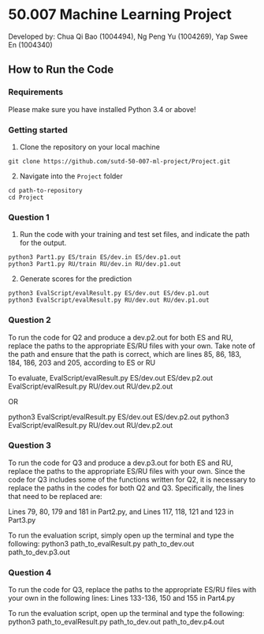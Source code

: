 # 50.007 Machine Learning Project

Developed by: Chua Qi Bao (1004494), Ng Peng Yu (1004269), Yap Swee En (1004340)

## How to Run the Code

### Requirements 
Please make sure you have installed Python 3.4 or above!

### Getting started
1. Clone the repository on your local machine
```
git clone https://github.com/sutd-50-007-ml-project/Project.git
```
2. Navigate into the `Project` folder
```
cd path-to-repository
cd Project
```


### Question 1

1. Run the code with your training and test set files, and indicate the path for the output.
```
python3 Part1.py ES/train ES/dev.in ES/dev.p1.out
python3 Part1.py RU/train RU/dev.in RU/dev.p1.out
```
2. Generate scores for the prediction
```
python3 EvalScript/evalResult.py ES/dev.out ES/dev.p1.out
python3 EvalScript/evalResult.py RU/dev.out RU/dev.p1.out
```


### Question 2

To run the code for Q2 and produce a dev.p2.out for both ES and RU, replace the paths to the appropriate ES/RU files with your own.
Take note of the path and ensure that the path is correct, which are lines 85, 86, 183, 184, 186, 203 and 205, according to ES or RU

To evaluate, 
EvalScript/evalResult.py ES/dev.out ES/dev.p2.out
EvalScript/evalResult.py RU/dev.out RU/dev.p2.out

OR 

python3 EvalScript/evalResult.py ES/dev.out ES/dev.p2.out
python3 EvalScript/evalResult.py RU/dev.out RU/dev.p2.out

### Question 3
To run the code for Q3 and produce a dev.p3.out for both ES and RU, replace the paths to the appropriate ES/RU files with your own.
Since the code for Q3 includes some of the functions written for Q2, it is necessary to replace the paths in the codes for both Q2 and Q3.
Specifically, the lines that need to be replaced are:

Lines 79, 80, 179 and 181 in Part2.py, and
Lines 117, 118, 121 and 123 in Part3.py

To run the evaluation script, simply open up the terminal and type the following:
python3 path_to_evalResult.py path_to_dev.out path_to_dev.p3.out

### Question 4
To run the code for Q3, replace the paths to the appropriate ES/RU files with your own in the following lines:
Lines 133-136, 150 and 155 in Part4.py

To run the evaluation script, open up the terminal and type the following:
python3 path_to_evalResult.py path_to_dev.out path_to_dev.p4.out


